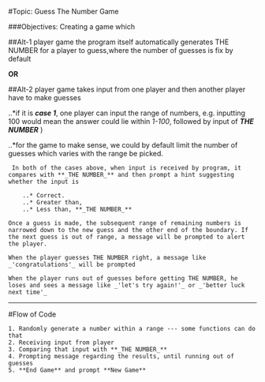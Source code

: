 #Topic: Guess The Number Game

###Objectives: Creating a game which 

##Alt-1 player game the program itself automatically generates THE NUMBER for a player to guess,where the number of guesses is fix by default

**OR**

##Alt-2 player game takes input from one player and then another player have to make guesses
		
..*if it is **_case 1_**, one player can input the range of numbers, e.g. inputting 100 would mean the answer could lie within _1-100_, followed by input of **_THE NUMBER_** )

..*for the game to make sense, we could by default limit the number of guesses which varies with the range be picked.

	 In both of the cases above, when input is received by program, it compares with **_THE NUMBER_** and then prompt a hint suggesting whether the input is 

		..* Correct.
		..* Greater than,
		..* Less than, **_THE NUMBER_**

	Once a guess is made, the subsequent range of remaining numbers is narrowed down to the new guess and the other end of the boundary. If the next guess is out of range, a message will be prompted to alert the player.

	When the player guesses THE NUMBER right, a message like _'congratulations'_ will be prompted

	When the player runs out of guesses before getting THE NUMBER, he loses and sees a message like _'let's try again!'_ or _'better luck next time'_  

---

#Flow of Code

	
	1. Randomly generate a number within a range --- some functions can do that
	2. Receiving input from player
	3. Comparing that input with **_THE NUMBER_**
	4. Prompting message regarding the results, until running out of guesses
	5. **End Game** and prompt **New Game**
